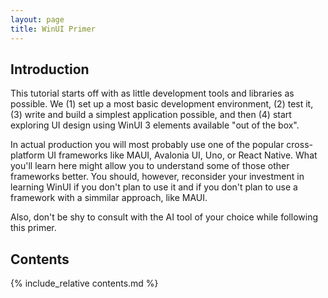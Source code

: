 ```yaml
---
layout: page
title: WinUI Primer
---
```


## Introduction

This tutorial starts off with as little development tools and libraries as possible. We (1) set up a most basic development environment, (2) test it, (3) write and build a simplest application possible, and then (4) start exploring UI design using WinUI 3 elements available "out of the box".

In actual production you will most probably use one of the popular cross-platform UI frameworks like MAUI, Avalonia UI, Uno, or React Native. What you'll learn here might allow you to understand some of those other frameworks better. You should, however, reconsider your investment in learning WinUI if you don't plan to use it and if you don't plan to use a framework with a simmilar approach, like MAUI.

Also, don't be shy to consult with the AI tool of your choice while following this primer.

## Contents

{% include_relative contents.md %}

